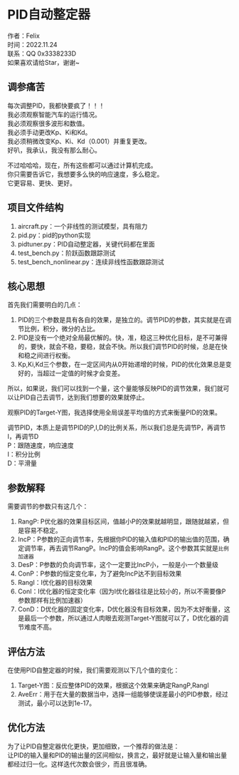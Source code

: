 # PID自动整定器
作者：Felix  
时间：2022.11.24  
联系：QQ 0x3338233D  
如果喜欢请给Star，谢谢~  

## 调参痛苦
每次调整PID，我都快要疯了！！！  
我必须观察智能汽车的运行情况。  
我必须观察很多波形和数值。  
我必须手动更改Kp、Ki和Kd。  
我必须稍微改变Kp、Ki、Kd（0.001）并重复更改。  
好叭，我承认，我没有那么耐心。  

不过哈哈哈，现在，所有这些都可以通过计算机完成。  
你只需要告诉它，我想要多么快的响应速度，多么稳定。  
它更容易、更快、更好。  

## 项目文件结构
1. aircraft.py：一个非线性的测试模型，具有阻力  
2. pid.py：pid的python实现  
3. pidtuner.py：PID自动整定器，关键代码都在里面  
4. test_bench.py：阶跃函数跟踪测试  
5. test_bench_nonlinear.py：连续非线性函数跟踪测试  

## 核心思想
首先我们需要明白的几点：  
1. PID的三个参数是具有各自的效果，是独立的。调节PID的参数，其实就是在调节比例，积分，微分的占比。
2. PID是没有一个绝对全局最优解的。快，准，稳这三种优化目标，是不可兼得的，要快，就会不稳，要稳，就会不快。所以我们调节PID的时候，总是在快和稳之间进行权衡。
3. Kp,Ki,Kd三个参数，在一定区间内从0开始递增的时候，PID的优化效果总是变好的，当超过一定值的时候才会变差。

所以，如果说，我们可以找到一个量，这个量能够反映PID的调节效果，我们就可以让PID自己去调节，达到我们想要的效果就停止。

观察PID的Target-Y图，我选择使用全局误差平均值的方式来衡量PID的效果。  

调节PID，本质上是调节PID的P,I,D的比例关系，所以我们总是先调节P，再调节I，再调节D  
P：跟随速度，响应速度  
I：积分比例  
D：平滑量  

## 参数解释
需要调节的参数只有这几个：
1. RangP: P优化器的效果目标区间，值越小P的效果就越明显，跟随就越紧，但是容易不稳定。
2. IncP：P参数的正向调节率，先根据你PID的输入值和PID的输出值的范围，确定调节率，再去调节RangP。IncP的值会影响RangP。这个参数其实就是`比例加速器`
3. DesP：P参数的负向调节率，这个一定要比IncP小，一般是小一个数量级
4. ConP：P参数的恒定变化率，为了避免IncP达不到目标效果
5. RangI：I优化器的目标效果
6. ConI：I优化器的恒定变化率（因为I优化器往往是比较小的，所以不需要像P参数那样有比例加速器）
7. ConD：D优化器的固定变化率，D优化器没有目标效果，因为不太好衡量，这是最后一个参数，所以通过人肉眼去观测Target-Y图就可以了，D优化器的调节难度不高。

## 评估方法
在使用PID自整定器的时候，我们需要观测以下几个值的变化：
1. Target-Y图：反应整体PID的效果，根据这个效果来确定RangP,RangI
2. AveErr：用于在大量的数据当中，选择一组能够使误差最小的PID参数，经过测试，最小可以达到1e-17。

## 优化方法
为了让PID自整定器优化更快，更加细致，一个推荐的做法是：  
让PID的输入量和PID的输出量的区间相似，换言之，最好就是让输入量和输出量都经过归一化。这样迭代次数会很少，而且很准确。
